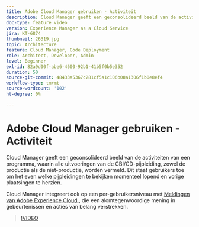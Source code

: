 ```yaml
---
title: Adobe Cloud Manager gebruiken - Activiteit
description: Cloud Manager geeft een geconsolideerd beeld van de activiteiten van een programma, waarin alle uitvoeringen van de CBI/CD-pijpleiding, zowel de productie als de niet-productie, worden vermeld. Dit staat gebruikers toe om het even welke pijpleidingen te bekijken momenteel lopend en vorige plaatsingen te herzien.
doc-type: feature video
version: Experience Manager as a Cloud Service
jira: KT-6874
thumbnail: 26319.jpg
topic: Architecture
feature: Cloud Manager, Code Deployment
role: Architect, Developer, Admin
level: Beginner
exl-id: 82a9d00f-abe6-4600-92b1-41b5f0b5e352
duration: 50
source-git-commit: 48433a5367c281cf5a1c106b08a1306f1b0e8ef4
workflow-type: tm+mt
source-wordcount: '102'
ht-degree: 0%

---
```


# Adobe Cloud Manager gebruiken - Activiteit

Cloud Manager geeft een geconsolideerd beeld van de activiteiten van een programma, waarin alle uitvoeringen van de CBI/CD-pijpleiding, zowel de productie als de niet-productie, worden vermeld. Dit staat gebruikers toe om het even welke pijpleidingen te bekijken momenteel lopend en vorige plaatsingen te herzien.

Cloud Manager integreert ook op een per-gebruikersniveau met [ Meldingen van Adobe Experience Cloud ](https://experienceleague.adobe.com/docs/experience-manager-cloud-manager/using/how-to-use/notifications.html?lang=nl-NL), die een alomtegenwoordige mening in gebeurtenissen en acties van belang verstrekken.

>[!VIDEO](https://video.tv.adobe.com/v/26319?quality=12&learn=on)
